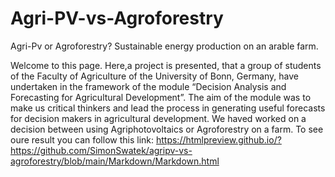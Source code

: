 # Agri-PV-vs-Agroforestry
Agri-Pv or Agroforestry? Sustainable energy production on an arable farm.

Welcome to this page. Here,a project is presented, that a group of students of the Faculty of Agriculture of the University of Bonn, Germany, have undertaken in the framework of the module “Decision Analysis and Forecasting for Agricultural Development”. The aim of the module was to make us critical thinkers and lead the process in generating useful forecasts for decision makers in agricultural development. We haved worked on a decision between using Agriphotovoltaics or Agroforestry on a farm. To see oure result you can follow this link: https://htmlpreview.github.io/?https://github.com/SimonSwatek/agripv-vs-agroforestry/blob/main/Markdown/Markdown.html
